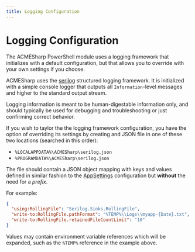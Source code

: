 ```yaml
---
title: Logging Configuration
---
```


# Logging Configuration

The ACMESharp PowerShell module uses a logging framework that initializes with a default configuration,
but that allows you to override with your own settings if you choose.

ACMESharp uses the [serilog](https://serilog.net/) structured logging framework.  It is initialized
with a simple console logger that outputs all `Information`-level messages and higher to the standard
output stream.

Logging information is meant to be human-digestable information only, and should typically be used
for debugging and troubleshooting or just confirming correct behavior.

If you wish to taylor the the logging framework configuration, you have the option of overriding
its settings by creating and JSON file in one of these two locations (searched in this order):

* `%LOCALAPPDATA%\ACMESharp\serilog.json`
* `%PROGRAMDATA%\ACMESharp\serilog.json`

The file should contain a JSON object mapping with keys and values defined in similar
fashion to the [AppSettings](https://github.com/serilog/serilog/wiki/AppSettings#configuring-the-logger)
configuration but **without** the need for a *prefix*.

For example:

```json
{
  "using:RollingFile": "Serilog.Sinks.RollingFile",
  "write-to:RollingFile.pathFormat": "%TEMP%\\Logs\\myapp-{Date}.txt",
  "write-to:RollingFile.retainedFileCountLimit": "10"
}
```

Values may contain environment variable references which will be expanded, such as the `%TEMP%` reference
in the example above.
